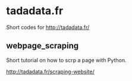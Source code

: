 # tadadata.fr

Short codes for http://tadadata.fr/


## webpage_scraping

Short tutorial on how to scrp a page with Python.

http://tadadata.fr/scraping-website/
